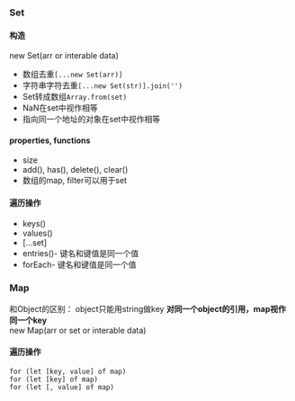 ### Set
#### 构造
new Set(arr or interable data)    
- 数组去重```[...new Set(arr)]```   
- 字符串字符去重```[...new Set(str)].join('')```   
- Set转成数组```Array.from(set)```   
- NaN在set中视作相等   
- 指向同一个地址的对象在set中视作相等  

#### properties, functions   
- size  
- add(), has(), delete(), clear()  
- 数组的map,  filter可以用于set

#### 遍历操作    
- keys()  
- values()
- [...set]    
- entries()- 键名和键值是同一个值   
- forEach- 键名和键值是同一个值　

### Map  
和Object的区别： object只能用string做key 
**对同一个object的引用，map视作同一个key**    
new Map(arr or set or interable data)  

#### 遍历操作   
```for (let [key, value] of map)```  
```for (let [key] of map)```  
```for (let [, value] of map)```  

